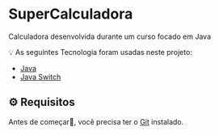 # SuperCalculadora

Calculadora desenvolvida durante um curso focado em Java

💡 As seguintes Tecnologia foram usadas neste projeto:

- [Java](https://docs.oracle.com/en/java/)
- [Java Switch](https://www.w3schools.com/java/java_switch.asp)

## ⚙ Requisitos

Antes de começar🏁, você precisa ter o [Git](https://git-scm.com) instalado.
